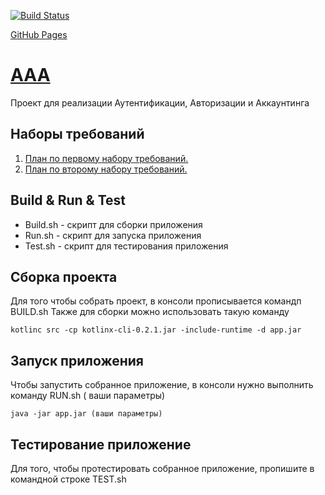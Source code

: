 [![Build Status](https://travis-ci.org/peryza/AAA.svg?branch=master)](https://travis-ci.org/github/peryza/AAA)

[GitHub Pages](https://peryza.github.io/AAA/)

# [AAA](https://github.com/peryza/AAA.git)
Проект для реализации Аутентификации, Авторизации и Аккаунтинга

## Наборы требований 
1. [План по первому набору требований.](ROADMAP1.md)
2. [План по второму набору требований.](ROADMAP2.md)

## Build & Run & Test
+ Build.sh - скрипт для сборки приложения 
+ Run.sh - скрипт для запуска приложения
+ Test.sh - скрипт для тестирования приложения

## Сборка проекта
Для того чтобы собрать проект, в консоли прописывается командп BUILD.sh
Также для сборки можно использовать такую команду 

```kotlinc src -cp kotlinx-cli-0.2.1.jar -include-runtime -d app.jar```

## Запуск приложения 
Чтобы запустить собранное приложение, в консоли нужно выполнить команду RUN.sh ( ваши параметры)

```java -jar app.jar (ваши параметры)```

## Тестирование приложение
Для того, чтобы протестировать собранное приложение, пропишите в командной строке TEST.sh
